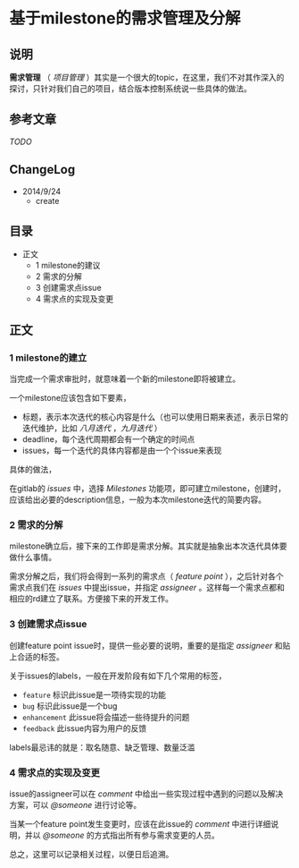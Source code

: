 # 基于milestone的需求管理及分解

## 说明

**需求管理** （ *项目管理* ）其实是一个很大的topic，在这里，我们不对其作深入的探讨，只针对我们自己的项目，结合版本控制系统说一些具体的做法。

## 参考文章

*TODO*

## ChangeLog

- 2014/9/24
    - create

## 目录

- 正文
    - 1 milestone的建议
    - 2 需求的分解
    - 3 创建需求点issue
    - 4 需求点的实现及变更

## 正文

### 1 milestone的建立

当完成一个需求审批时，就意味着一个新的milestone即将被建立。

一个milestone应该包含如下要素，

- 标题，表示本次迭代的核心内容是什么（也可以使用日期来表述，表示日常的迭代维护，比如 *八月迭代* ，*九月迭代* ）
- deadline，每个迭代周期都会有一个确定的时间点
- issues，每一个迭代的具体内容都是由一个个issue来表现

具体的做法，

在gitlab的 *issues* 中，选择 *Milestones* 功能项，即可建立milestone，创建时，应该给出必要的description信息，一般为本次milestone迭代的简要内容。

### 2 需求的分解

milestone确立后，接下来的工作即是需求分解。其实就是抽象出本次迭代具体要做什么事情。

需求分解之后，我们将会得到一系列的需求点（ *feature point* ），之后针对各个需求点我们在 *issues* 中提出issue，并指定 *assigneer* 。这样每一个需求点都和相应的rd建立了联系。方便接下来的开发工作。

### 3 创建需求点issue

创建feature point issue时，提供一些必要的说明，重要的是指定 *assigneer* 和贴上合适的标签。

关于issues的labels，一般在开发阶段有如下几个常用的标签，

- `feature` 标识此issue是一项待实现的功能
- `bug` 标识此issue是一个bug
- `enhancement` 此issue将会描述一些待提升的问题
- `feedback` 此issue内容为用户的反馈

labels最忌讳的就是：取名随意、缺乏管理、数量泛滥

### 4 需求点的实现及变更

issue的assigneer可以在 *comment* 中给出一些实现过程中遇到的问题以及解决方案，可以 *@someone* 进行讨论等。

当某一个feature point发生变更时，应该在此issue的 *comment* 中进行详细说明，并以 *@someone* 的方式指出所有参与需求变更的人员。

总之，这里可以记录相关过程，以便日后追溯。


